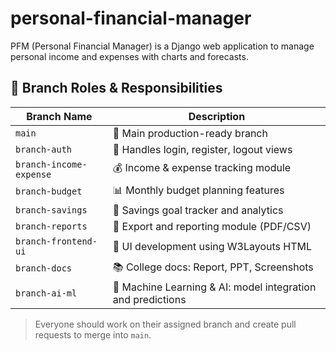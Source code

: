 # personal-financial-manager
PFM (Personal Financial Manager) is a Django web application to manage personal income and expenses with charts and forecasts.

## 🌿 Branch Roles & Responsibilities

| Branch Name            | Description                               |
|------------------------|-------------------------------------------|
| `main`                 | 🔁 Main production-ready branch           |
| `branch-auth`          | 🔐 Handles login, register, logout views  |
| `branch-income-expense`| 💰 Income & expense tracking module       |
| `branch-budget`        | 📊 Monthly budget planning features       |
| `branch-savings`       | 💸 Savings goal tracker and analytics     |
| `branch-reports`       | 📄 Export and reporting module (PDF/CSV)  |
| `branch-frontend-ui`   | 🎨 UI development using W3Layouts HTML    |
| `branch-docs`          | 📚 College docs: Report, PPT, Screenshots |
| `branch-ai-ml`         | 🤖 Machine Learning & AI: model integration and predictions         |

> Everyone should work on their assigned branch and create pull requests to merge into `main`.
